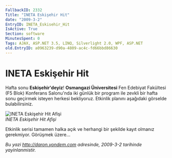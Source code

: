 ```yaml
---
FallbackID: 2332
Title: "INETA Eskişehir Hit"
date: "2009-3-2"
EntryID: INETA_Eskisehir_Hit
IsActive: True
Section: software
MinutesSpent: 0
Tags: AJAX, ASP.NET 3.5, LINQ, Silverlight 2.0, WPF, ASP.NET
old.EntryID: a0963239-d90a-4809-ac4c-fd66bbd86630
---
```

# INETA Eskişehir Hit
Hafta sonu **Eskişehir'deyiz**! **Osmangazi Üniversitesi** Fen Edebiyat
Fakültesi (F5 Blok) Konferans Salonu'nda iki günlük bir program ile
zevkli bir hafta sonu geçirmek isteyen herkesi bekliyoruz. Etkinlik
planını aşağıdaki görselde bulabilirsiniz.

![INETA Eskişehir Hit
Afişi](media/INETA_Eskisehir_Hit/02032009_1.jpg)\
*INETA Eskişehir Hit Afişi*

Etkinlik serisi tamamen halka açık ve herhangi bir şekilde kayıt olmanız
gerekmiyor. Görüşmek üzere...



*Bu yazi http://daron.yondem.com adresinde, 2009-3-2 tarihinde yayinlanmistir.*
